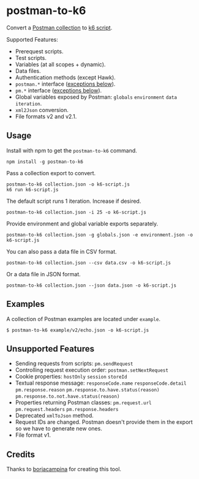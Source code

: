 # postman-to-k6

Convert a [Postman collection](https://www.getpostman.com/docs/collections) to [k6 script](https://docs.k6.io/docs).

Supported Features:

- Prerequest scripts.
- Test scripts.
- Variables (at all scopes + dynamic).
- Data files.
- Authentication methods (except Hawk).
- `postman.*` interface ([exceptions below](#unsupported-features)).
- `pm.*` interface ([exceptions below](#unsupported-features)).
- Global variables exposed by Postman: `globals` `environment` `data`
  `iteration`.
- `xml2Json` conversion.
- File formats v2 and v2.1.

## Usage

Install with npm to get the `postman-to-k6` command.

```shell
npm install -g postman-to-k6
```

Pass a collection export to convert.

```shell
postman-to-k6 collection.json -o k6-script.js
k6 run k6-script.js
```

The default script runs 1 iteration. Increase if desired.

```shell
postman-to-k6 collection.json -i 25 -o k6-script.js
```

Provide environment and global variable exports separately.

```shell
postman-to-k6 collection.json -g globals.json -e environment.json -o k6-script.js
```

You can also pass a data file in CSV format.

```shell
postman-to-k6 collection.json --csv data.csv -o k6-script.js
```

Or a data file in JSON format.

```shell
postman-to-k6 collection.json --json data.json -o k6-script.js
```

## Examples

A collection of Postman examples are located under `example`.

    $ postman-to-k6 example/v2/echo.json -o k6-script.js

## Unsupported Features

- Sending requests from scripts: `pm.sendRequest`
- Controlling request execution order: `postman.setNextRequest`
- Cookie properties: `hostOnly` `session` `storeId`
- Textual response message: `responseCode.name` `responseCode.detail`
  `pm.response.reason` `pm.response.to.have.status(reason)`
  `pm.response.to.not.have.status(reason)`
- Properties returning Postman classes: `pm.request.url` `pm.request.headers`
  `pm.response.headers`
- Deprecated `xmlToJson` method.
- Request IDs are changed. Postman doesn't provide them in the export so we
  have to generate new ones.
- File format v1.

## Credits

Thanks to [borjacampina](https://github.com/borjacampina) for creating this tool.
